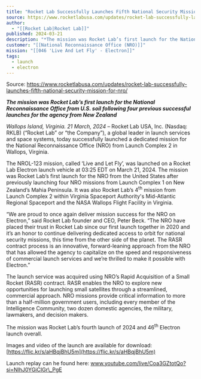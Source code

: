 ```yaml
---
title: "Rocket Lab Successfully Launches Fifth National Security Mission for NRO "
source: https://www.rocketlabusa.com/updates/rocket-lab-successfully-launches-fifth-national-security-mission-for-nro/
author:
  - "[[Rocket Lab|Rocket Lab]]"
published: 2024-03-21
description: "*The mission was Rocket Lab’s first launch for the National Reconnaissance Office from U.S. soil following four previous successful launches for the agency from New Zealand*"
customer: "[[National Reconnaissance Office (NRO)]]"
mission: "[[046 'Live And Let Fly' - Electron]]"
tags:
  - launch
  - electron
---
```


Source: https://www.rocketlabusa.com/updates/rocket-lab-successfully-launches-fifth-national-security-mission-for-nro/

***The mission was Rocket Lab’s first launch for the National Reconnaissance Office from U.S. soil following four previous successful launches for the agency from New Zealand***

*Wallops Island, Virginia. 21 March, 2024* – Rocket Lab USA, Inc. (Nasdaq: RKLB) (“Rocket Lab” or “the Company”), a global leader in launch services and space systems, today successfully launched a dedicated mission for the National Reconnaissance Office (NRO) from Launch Complex 2 in Wallops, Virginia.  

The NROL-123 mission, called ‘Live and Let Fly’, was launched on a Rocket Lab Electron launch vehicle at 03:25 EDT on March 21, 2024. The mission was Rocket Lab’s first launch for the NRO from the United States after previously launching four NRO missions from Launch Complex 1 on New Zealand’s Mahia Peninsula. It was also Rocket Lab’s 4<sup>th</sup> mission from Launch Complex 2 within Virginia Spaceport Authority's Mid-Atlantic Regional Spaceport and the NASA Wallops Flight Facility in Virginia.

“We are proud to once again deliver mission success for the NRO on Electron,” said Rocket Lab founder and CEO, Peter Beck. “The NRO have placed their trust in Rocket Lab since our first launch together in 2020 and it’s an honor to continue delivering dedicated access to orbit for national security missions, this time from the other side of the planet. The RASR contract process is an innovative, forward-leaning approach from the NRO that has allowed the agency to capitalize on the speed and responsiveness of commercial launch services and we’re thrilled to make it possible with Electron.”

The launch service was acquired using NRO’s Rapid Acquisition of a Small Rocket (RASR) contract. RASR enables the NRO to explore new opportunities for launching small satellites through a streamlined, commercial approach. NRO missions provide critical information to more than a half-million government users, including every member of the Intelligence Community, two dozen domestic agencies, the military, lawmakers, and decision makers.

The mission was Rocket Lab’s fourth launch of 2024 and 46<sup>th</sup> Electron launch overall.

Images and video of the launch are available for download: [https://flic.kr/s/aHBqjBhU5m](https://flic.kr/s/aHBqjBhU5m)

Launch replay can he found here: www.youtube.com/live/Coa3GZtotQo?si=NlhJ0YGiCIGr\_PgE

